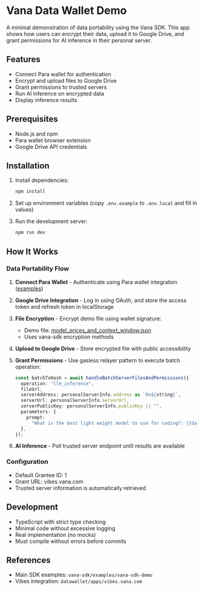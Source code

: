 # Vana Data Wallet Demo

A minimal demonstration of data portability using the Vana SDK. This app shows how users can encrypt their data, upload it to Google Drive, and grant permissions for AI inference in their personal server.

## Features

- Connect Para wallet for authentication
- Encrypt and upload files to Google Drive
- Grant permissions to trusted servers
- Run AI inference on encrypted data
- Display inference results

## Prerequisites

- Node.js and npm
- Para wallet browser extension
- Google Drive API credentials

## Installation

1. Install dependencies:

   ```bash
   npm install
   ```

2. Set up environment variables (copy `.env.example` to `.env.local` and fill in values)

3. Run the development server:
   ```bash
   npm run dev
   ```

## How It Works

### Data Portability Flow

1. **Connect Para Wallet** - Authenticate using Para wallet integration ([examples](https://github.com/getpara/examples-hub))

2. **Google Drive Integration** - Log in using OAuth, and store the access token and refresh token in localStorage

3. **File Encryption** - Encrypt demo file using wallet signature:
   - Demo file: [model_prices_and_context_window.json](https://raw.githubusercontent.com/BerriAI/litellm/refs/heads/main/model_prices_and_context_window.json)
   - Uses vana-sdk encryption methods

4. **Upload to Google Drive** - Store encrypted file with public accessibility

5. **Grant Permissions** - Use gasless relayer pattern to execute batch operation:

   ```typescript
   const batchTxHash = await handleBatchServerFilesAndPermissions({
     operation: "llm_inference",
     fileUrl,
     serverAddress: personalServerInfo.address as `0x${string}`,
     serverUrl: personalServerInfo.serverUrl,
     serverPublicKey: personalServerInfo.publicKey || "",
     parameters: {
       prompt:
         "What is the best light weight model to use for coding?: {{data}}",
     },
   });
   ```

6. **AI Inference** - Poll trusted server endpoint until results are available

### Configuration

- Default Grantee ID: 1
- Grant URL: vibes.vana.com
- Trusted server information is automatically retrieved

## Development

- TypeScript with strict type checking
- Minimal code without excessive logging
- Real implementation (no mocks)
- Must compile without errors before commits

## References

- Main SDK examples: `vana-sdk/examples/vana-sdk-demo`
- Vibes integration: `datawallet/apps/vibes.vana.com`
